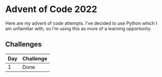 # Advent of Code 2022

Here are my advent of code attempts. I've decided to use Python which I am unfamiliar with, so I'm using this as more of a learning opportunity.

## Challenges

| Day | Challenge |
| --- | --------- |
|  1  | Done      |
